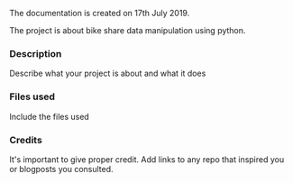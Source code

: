 The documentation is created on 17th July 2019.

The project is about bike share data manipulation using python.

### Description
Describe what your project is about and what it does

### Files used
Include the files used

### Credits
It's important to give proper credit. Add links to any repo that inspired you or blogposts you consulted.

